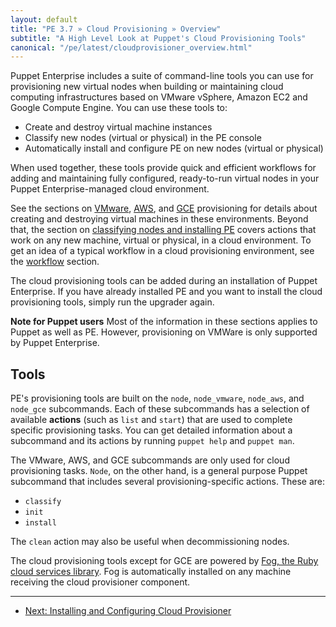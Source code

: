 ```yaml
---
layout: default
title: "PE 3.7 » Cloud Provisioning » Overview"
subtitle: "A High Level Look at Puppet's Cloud Provisioning Tools"
canonical: "/pe/latest/cloudprovisioner_overview.html"
---
```


Puppet Enterprise includes a suite of command-line tools you can use for provisioning new virtual nodes when building or maintaining cloud computing infrastructures based on VMware vSphere, Amazon EC2 and Google Compute Engine. You can use these tools to:

* Create and destroy virtual machine instances
* Classify new nodes (virtual or physical) in the PE console
* Automatically install and configure PE on new nodes (virtual or physical)

When used together, these tools provide quick and efficient workflows for adding and maintaining fully configured, ready-to-run virtual nodes in your Puppet Enterprise-managed cloud environment.

See the sections on [VMware](./cloudprovisioner_vmware.html), [AWS](./cloudprovisioner_aws.html), and [GCE](./cloudprovisioner_gce.html) provisioning for details about creating and destroying virtual machines in these environments. Beyond that, the section on [classifying nodes and installing PE](./cloudprovisioner_classifying_installing.html) covers actions that work on any new machine, virtual or physical, in a cloud environment. To get an idea of a typical workflow in a cloud provisioning environment, see the [workflow](./cloudprovisioner_workflow.html) section.

The cloud provisioning tools can be added during an installation of Puppet Enterprise. If you have already installed PE and you want to install the cloud provisioning tools, simply run the upgrader again.

**Note for Puppet users** Most of the information in these sections applies to Puppet as well as PE. However, provisioning on VMWare is only supported by Puppet Enterprise. 

Tools
-----

PE's provisioning tools are built on the `node`, `node_vmware`, `node_aws`, and `node_gce` subcommands. Each of these subcommands has a selection of available **actions** (such as `list` and `start`) that are used to complete specific provisioning tasks. You can get detailed information about a subcommand and its actions by running `puppet help` and `puppet man`.

The VMware, AWS, and GCE subcommands are only used for cloud provisioning tasks. `Node`, on the other hand, is a general purpose Puppet subcommand that includes several provisioning-specific actions. These are:

- `classify`
- `init`
- `install`

The `clean` action may also be useful when decommissioning nodes.

The cloud provisioning tools except for GCE are powered by [Fog, the Ruby cloud services library](https://github.com/fog/fog). Fog is automatically installed on any machine receiving the cloud provisioner component.

* * *

- [Next: Installing and Configuring Cloud Provisioner](./cloudprovisioner_configuring.html)
